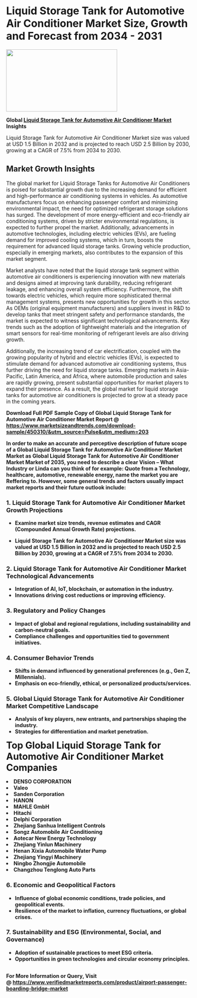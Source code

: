 <H1>Liquid Storage Tank for Automotive Air Conditioner Market Size, Growth and Forecast from 2034 - 2031</H1><img class="aligncenter size-medium wp-image-584254" src="https://thirdeyenews.in/wp-content/uploads/2034/09/Global-Market-Research-300x168.jpeg" alt="" width="300" height="168" /><p><strong>Global&nbsp;<a href="https://www.marketsizeandtrends.com/download-sample/450310/&amp;utm_source=Pulse&amp;utm_medium=203">Liquid Storage Tank for Automotive Air Conditioner Market</a> Insights</strong></p><p>Liquid Storage Tank for Automotive Air Conditioner Market size was valued at USD 1.5 Billion in 2032 and is projected to reach USD 2.5 Billion by 2030, growing at a CAGR of 7.5% from 2034 to 2030.</p><p><h2>Market Growth Insights</h2> <p>The global market for Liquid Storage Tanks for Automotive Air Conditioners is poised for substantial growth due to the increasing demand for efficient and high-performance air conditioning systems in vehicles. As automotive manufacturers focus on enhancing passenger comfort and minimizing environmental impact, the need for optimized refrigerant storage solutions has surged. The development of more energy-efficient and eco-friendly air conditioning systems, driven by stricter environmental regulations, is expected to further propel the market. Additionally, advancements in automotive technologies, including electric vehicles (EVs), are fueling demand for improved cooling systems, which in turn, boosts the requirement for advanced liquid storage tanks. Growing vehicle production, especially in emerging markets, also contributes to the expansion of this market segment.</p> <p><strong></strong></p> <p>Market analysts have noted that the liquid storage tank segment within automotive air conditioners is experiencing innovation with new materials and designs aimed at improving tank durability, reducing refrigerant leakage, and enhancing overall system efficiency. Furthermore, the shift towards electric vehicles, which require more sophisticated thermal management systems, presents new opportunities for growth in this sector. As OEMs (original equipment manufacturers) and suppliers invest in R&D to develop tanks that meet stringent safety and performance standards, the market is expected to witness significant technological advancements. Key trends such as the adoption of lightweight materials and the integration of smart sensors for real-time monitoring of refrigerant levels are also driving growth.</p> <p>Additionally, the increasing trend of car electrification, coupled with the growing popularity of hybrid and electric vehicles (EVs), is expected to stimulate demand for advanced automotive air conditioning systems, thus further driving the need for liquid storage tanks. Emerging markets in Asia-Pacific, Latin America, and Africa, where automobile production and sales are rapidly growing, present substantial opportunities for market players to expand their presence. As a result, the global market for liquid storage tanks for automotive air conditioners is projected to grow at a steady pace in the coming years.</p> <p><strong></p><p><span class=""><strong>Download Full PDF Sample Copy of Global Liquid Storage Tank for Automotive Air Conditioner Market Report</strong> @ <a href="https://www.marketsizeandtrends.com/download-sample/450310/&amp;utm_source=Pulse&amp;utm_medium=203" target="_blank">https://www.marketsizeandtrends.com/download-sample/450310/&amp;utm_source=Pulse&amp;utm_medium=203</a></span></p><p>In order to make an accurate and perceptive description of future scope of a Global&nbsp;Liquid Storage Tank for Automotive Air Conditioner Market Market as Global&nbsp;Liquid Storage Tank for Automotive Air Conditioner Market Market of 2035, you need to describe a clear Vision &ndash; What Industry or Linda can you think of for example: Quote from a Technology, healthcare, automotive, renewable energy, name the market you are Reffering to. However, some general trends and factors usually impact market reports and their future outlook include:</p><h3>1.&nbsp;<strong>Liquid Storage Tank for Automotive Air Conditioner Market Growth Projections</strong></h3><ul><li>Examine market size trends, revenue estimates and CAGR (Compounded Annual Growth Rate) projections.</li><li><p>Liquid Storage Tank for Automotive Air Conditioner Market size was valued at USD 1.5 Billion in 2032 and is projected to reach USD 2.5 Billion by 2030, growing at a CAGR of 7.5% from 2034 to 2030.</p></li></ul><h3>2.&nbsp;<strong>Liquid Storage Tank for Automotive Air Conditioner Market Technological Advancements</strong></h3><ul><li>Integration of AI, IoT, blockchain, or automation in the industry.</li><li>Innovations driving cost reductions or improving efficiency.</li></ul><h3>3.&nbsp;<strong>Regulatory and Policy Changes</strong></h3><ul><li>Impact of global and regional regulations, including sustainability and carbon-neutral goals.</li><li>Compliance challenges and opportunities tied to government initiatives.</li></ul><h3>4.&nbsp;<strong>Consumer Behavior Trends</strong></h3><ul><li>Shifts in demand influenced by generational preferences (e.g., Gen Z, Millennials).</li><li>Emphasis on eco-friendly, ethical, or personalized products/services.</li></ul><h3>5.&nbsp;<strong>Global Liquid Storage Tank for Automotive Air Conditioner Market Competitive Landscape</strong></h3><ul><li>Analysis of key players, new entrants, and partnerships shaping the industry.</li><li>Strategies for differentiation and market penetration.</li></ul><p data-pm-slice="1 1 []"><span style="color: inherit; font-family: inherit; font-size: 25px;">Top Global Liquid Storage Tank for Automotive Air Conditioner Market Companies</span></p><div class="" data-test-id=""><p><li>DENSO CORPORATION</li><li> Valeo</li><li> Sanden Corporation</li><li> HANON</li><li> MAHLE GmbH</li><li> Hitachi</li><li> Delphi Corporation</li><li> Zhejiang Sanhua Intelligent Controls</li><li> Songz Automobile Air Conditioning</li><li> Aotecar New Energy Technology</li><li> Zhejiang Yinlun Machinery</li><li> Henan Xixia Automobile Water Pump</li><li> Zhejiang Yingyi Machinery</li><li> Ningbo Zhongjie Automobile</li><li> Changzhou Tenglong Auto Parts</li></p></div><h3>6.&nbsp;<strong>Economic and Geopolitical Factors</strong></h3><ul><li>Influence of global economic conditions, trade policies, and geopolitical events.</li><li>Resilience of the market to inflation, currency fluctuations, or global crises.</li></ul><h3>7.&nbsp;<strong>Sustainability and ESG (Environmental, Social, and Governance)</strong></h3><ul><li>Adoption of sustainable practices to meet ESG criteria.</li><li>Opportunities in green technologies and circular economy principles.</li></ul><h2><strong style="font-size: 14px;">For More Information or Query, Visit @&nbsp;</strong><a style="background-color: #ffffff; font-size: 14px;" href="https://www.marketsizeandtrends.com/report/liquid-storage-tank-for-automotive-air-conditioner-market/" target="_blank">https://www.verifiedmarketreports.com/product/airport-passenger-boarding-bridge-market</a></h2>
